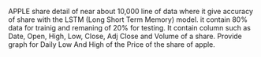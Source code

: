 APPLE share detail of near about 10,000 line of data where it give accuracy of share with the LSTM (Long Short Term Memory) model.
it contain 80% data for trainig and remaning of 20% for testing.
It contain column such as Date, Open, High, Low, Close, Adj Close and Volume of a share.
Provide graph for Daily Low And High of the Price of the share of apple.
